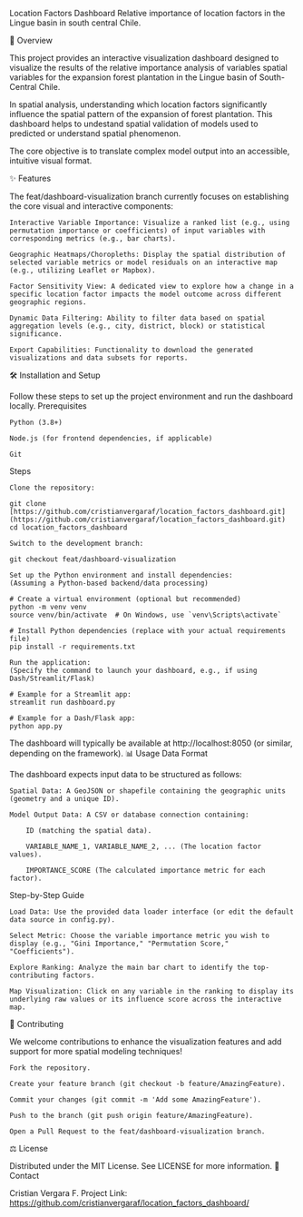 Location Factors Dashboard
Relative importance of location factors in the Lingue basin in south central Chile.

🚀 Overview

This project provides an interactive visualization dashboard designed to visualize the results of the relative importance analysis of variables spatial variables for the expansion forest plantation in the Lingue basin of South-Central Chile. 

In spatial analysis, understanding which location factors significantly influence the spatial pattern of the expansion of forest plantation. This dashboard helps to undestand spatial validation of models used to predicted or understand spatial phenomenon. 

The core objective is to translate complex model output into an accessible, intuitive visual format.

✨ Features

The feat/dashboard-visualization branch currently focuses on establishing the core visual and interactive components:

    Interactive Variable Importance: Visualize a ranked list (e.g., using permutation importance or coefficients) of input variables with corresponding metrics (e.g., bar charts).

    Geographic Heatmaps/Choropleths: Display the spatial distribution of selected variable metrics or model residuals on an interactive map (e.g., utilizing Leaflet or Mapbox).

    Factor Sensitivity View: A dedicated view to explore how a change in a specific location factor impacts the model outcome across different geographic regions.

    Dynamic Data Filtering: Ability to filter data based on spatial aggregation levels (e.g., city, district, block) or statistical significance.

    Export Capabilities: Functionality to download the generated visualizations and data subsets for reports.

🛠️ Installation and Setup

Follow these steps to set up the project environment and run the dashboard locally.
Prerequisites

    Python (3.8+)

    Node.js (for frontend dependencies, if applicable)

    Git

Steps

    Clone the repository:

    git clone [https://github.com/cristianvergaraf/location_factors_dashboard.git](https://github.com/cristianvergaraf/location_factors_dashboard.git)
    cd location_factors_dashboard

    Switch to the development branch:

    git checkout feat/dashboard-visualization

    Set up the Python environment and install dependencies:
    (Assuming a Python-based backend/data processing)

    # Create a virtual environment (optional but recommended)
    python -m venv venv
    source venv/bin/activate  # On Windows, use `venv\Scripts\activate`

    # Install Python dependencies (replace with your actual requirements file)
    pip install -r requirements.txt

    Run the application:
    (Specify the command to launch your dashboard, e.g., if using Dash/Streamlit/Flask)

    # Example for a Streamlit app:
    streamlit run dashboard.py

    # Example for a Dash/Flask app:
    python app.py

The dashboard will typically be available at http://localhost:8050 (or similar, depending on the framework).
📊 Usage
Data Format

The dashboard expects input data to be structured as follows:

    Spatial Data: A GeoJSON or shapefile containing the geographic units (geometry and a unique ID).

    Model Output Data: A CSV or database connection containing:

        ID (matching the spatial data).

        VARIABLE_NAME_1, VARIABLE_NAME_2, ... (The location factor values).

        IMPORTANCE_SCORE (The calculated importance metric for each factor).

Step-by-Step Guide

    Load Data: Use the provided data loader interface (or edit the default data source in config.py).

    Select Metric: Choose the variable importance metric you wish to display (e.g., "Gini Importance," "Permutation Score," "Coefficients").

    Explore Ranking: Analyze the main bar chart to identify the top-contributing factors.

    Map Visualization: Click on any variable in the ranking to display its underlying raw values or its influence score across the interactive map.

🤝 Contributing

We welcome contributions to enhance the visualization features and add support for more spatial modeling techniques!

    Fork the repository.

    Create your feature branch (git checkout -b feature/AmazingFeature).

    Commit your changes (git commit -m 'Add some AmazingFeature').

    Push to the branch (git push origin feature/AmazingFeature).

    Open a Pull Request to the feat/dashboard-visualization branch.

⚖️ License

Distributed under the MIT License. See LICENSE for more information.
📧 Contact

Cristian Vergara F.
Project Link: https://github.com/cristianvergaraf/location_factors_dashboard/